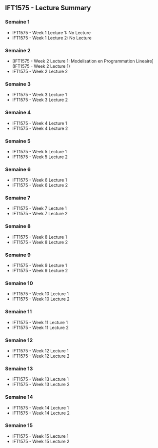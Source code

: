 ## IFT1575 - Lecture Summary

### Semaine 1

- IFT1575 - Week 1 Lecture 1: No Lecture
- IFT1575 - Week 1 Lecture 2: No Lecture

### Semaine 2

- [IFT1575 - Week 2 Lecture 1: Modelisation en Programmation Lineaire](IFT1575 - Week 2 Lecture 1)
- IFT1575 - Week 2 Lecture 2

### Semaine 3

- IFT1575 - Week 3 Lecture 1
- IFT1575 - Week 3 Lecture 2

### Semaine 4

- IFT1575 - Week 4 Lecture 1
- IFT1575 - Week 4 Lecture 2

### Semaine 5

- IFT1575 - Week 5 Lecture 1
- IFT1575 - Week 5 Lecture 2

### Semaine 6

- IFT1575 - Week 6 Lecture 1
- IFT1575 - Week 6 Lecture 2

### Semaine 7

- IFT1575 - Week 7 Lecture 1
- IFT1575 - Week 7 Lecture 2

### Semaine 8

- IFT1575 - Week 8 Lecture 1
- IFT1575 - Week 8 Lecture 2

### Semaine 9

- IFT1575 - Week 9 Lecture 1
- IFT1575 - Week 9 Lecture 2

### Semaine 10

- IFT1575 - Week 10 Lecture 1
- IFT1575 - Week 10 Lecture 2

### Semaine 11

- IFT1575 - Week 11 Lecture 1
- IFT1575 - Week 11 Lecture 2

### Semaine 12

- IFT1575 - Week 12 Lecture 1
- IFT1575 - Week 12 Lecture 2

### Semaine 13

- IFT1575 - Week 13 Lecture 1
- IFT1575 - Week 13 Lecture 2

### Semaine 14

- IFT1575 - Week 14 Lecture 1
- IFT1575 - Week 14 Lecture 2

### Semaine 15

- IFT1575 - Week 15 Lecture 1
- IFT1575 - Week 15 Lecture 2

